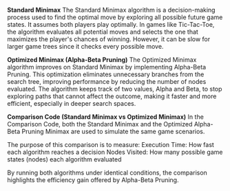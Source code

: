 **Standard Minimax**
The Standard Minimax algorithm is a decision-making process used to find the optimal move by exploring all possible future game states. It assumes both players play optimally. In games like Tic-Tac-Toe, the algorithm evaluates all potential moves and selects the one that maximizes the player's chances of winning. However, it can be slow for larger game trees since it checks every possible move.

**Optimized Minimax (Alpha-Beta Pruning)**
The Optimized Minimax algorithm improves on Standard Minimax by implementing Alpha-Beta Pruning. This optimization eliminates unnecessary branches from the search tree, improving performance by reducing the number of nodes evaluated. The algorithm keeps track of two values, Alpha and Beta, to stop exploring paths that cannot affect the outcome, making it faster and more efficient, especially in deeper search spaces.

**Comparison Code (Standard Minimax vs Optimized Minimax)**
In the Comparison Code, both the Standard Minimax and the Optimized Alpha-Beta Pruning Minimax are used to simulate the same game scenarios.

The purpose of this comparison is to measure:
Execution Time: How fast each algorithm reaches a decision
Nodes Visited: How many possible game states (nodes) each algorithm evaluated

By running both algorithms under identical conditions, the comparison highlights the efficiency gain offered by Alpha-Beta Pruning.
